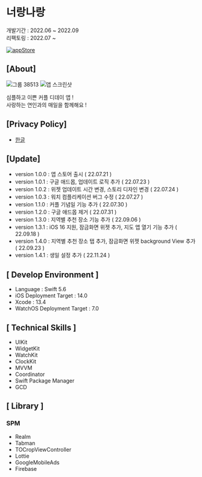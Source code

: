# 너랑나랑

개발기간 : 2022.06 ~ 2022.09  
리팩토링 : 2022.07 ~

[![appStore](https://user-images.githubusercontent.com/50910456/173174832-7d395623-ceb3-4796-b718-22e550af6934.svg)](https://apps.apple.com/app/%EB%84%88%EB%9E%91%EB%82%98%EB%9E%91-%EC%BB%A4%ED%94%8C-%EB%94%94%EB%8D%B0%EC%9D%B4/id1635302922)

## [About]
  
![그룹 38513](https://user-images.githubusercontent.com/50910456/192079988-8744ae9a-f794-4813-ad61-bfd8797bf143.png)
![앱 스크린샷](https://user-images.githubusercontent.com/50910456/183449608-c1cd2efb-fbba-4fd8-a3eb-185bdfa3679d.png)
  
심플하고 이쁜 커플 디데이 앱 !  
사랑하는 연인과의 매일을 함께해요 !

## [Privacy Policy]

- [한글](https://github.com/ungchun/coupleDayProject/blob/main/PrivacyPolicy/ko.md)

## [Update]

- version 1.0.0 : 앱 스토어 출시 ( 22.07.21 )
- version 1.0.1 : 구글 애드몹, 업데이트 로직 추가 ( 22.07.23 )
- version 1.0.2 : 위젯 업데이트 시간 변경, 스토리 디자인 변경 ( 22.07.24 )
- version 1.0.3 : 워치 컴플리케이션 버그 수정 ( 22.07.27 )
- version 1.1.0 : 커플 기념일 기능 추가 ( 22.07.30 )
- version 1.2.0 : 구글 애드몹 제거 ( 22.07.31 )
- version 1.3.0 : 지역별 추천 장소 기능 추가 ( 22.09.06 )  
- version 1.3.1 : iOS 16 지원, 잠금화면 위젯 추가, 지도 앱 열기 기능 추가 ( 22.09.18 )  
- version 1.4.0 : 지역별 추천 장소 탭 추가, 잠금화면 위젯 background View 추가 ( 22.09.23 )
- version 1.4.1 : 생일 설정 추가 ( 22.11.24 )

## [ Develop Environment ]

- Language : Swift 5.6
- iOS Deployment Target : 14.0
- Xcode : 13.4
- WatchOS Deployment Target : 7.0

## [ Technical Skills ]

- UIKit
- WidgetKit
- WatchKit
- ClockKit
- MVVM
- Coordinator
- Swift Package Manager
- GCD  

## [ Library ]

### SPM

- Realm
- Tabman
- TOCropViewController
- Lottie
- GoogleMobileAds
- Firebase
